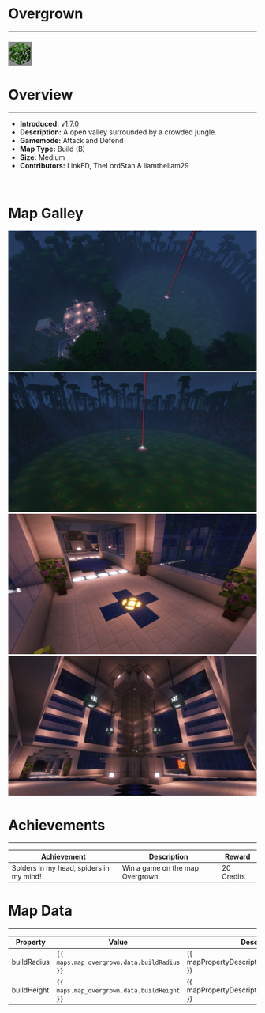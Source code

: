 <!-- replace overgrown with the actual map name -->
<!-- change gamemode type for the Map data description  -->
# Overgrown

***

#### ![overgrownicon](../assets/maps/overgrown/overgrown-icon.jpg)

# Overview
***
- **Introduced:** v1.7.0
- **Description:** A open valley surrounded by a crowded jungle.
- **Gamemode:** Attack and Defend
- **Map Type:** Build (B)
- **Size:** Medium
- **Contributors:** LinkFD, TheLordStan & liamtheliam29

<br />  

# Map Galley
![Overgrown - Overview](../assets/maps/overgrown/overgrown-overview.jpg '')
![Overgrown - Beacon](../assets/maps/overgrown/overgrown-beacon.jpg '')
![Overgrown - Attacker Spawn](../assets/maps/overgrown/overgrown-spawn.jpg '')
![Overgrown - Inside Attacker Spawn](../assets/maps/overgrown/overgrown-spawn1.jpg '')

# Achievements
***

| Achievement | Description | Reward |
| ----- | ----- | ------ |
| Spiders in my head, spiders in my mind! | Win a game on the map Overgrown. | 20 Credits |



# Map Data
***

| Property | Value | Description |
| ----------- | ----------- | ------ |
| buildRadius |`{{ maps.map_overgrown.data.buildRadius }}`| {{ mapPropertyDescriptions.buildRadius.classic }} |
| buildHeight |`{{ maps.map_overgrown.data.buildHeight }}`| {{ mapPropertyDescriptions.buildHeight.classic }} |